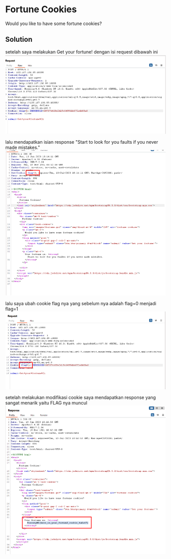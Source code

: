 # Fortune Cookies
Would you like to have some fortune cookies?

## Solution
setelah saya melakukan Get your fortune! dengan isi request dibawah ini
![Screenshot from 2023-06-14 01-02-23](https://raw.githubusercontent.com/ilmndwntr/ForestyHC-CTF-WRITEUP/main/Web%20Exploitation/Fortune%20Cookies/before.png)

lalu mendapatkan isian response "Start to look for you faults if you never made mistakes."
![Screenshot from 2023-06-14 01-02-23](https://raw.githubusercontent.com/ilmndwntr/ForestyHC-CTF-WRITEUP/main/Web%20Exploitation/Fortune%20Cookies/before%20response.png)

lalu saya ubah cookie flag nya yang sebelum nya adalah flag=0 menjadi flag=1
![Screenshot from 2023-06-14 01-02-23](https://raw.githubusercontent.com/ilmndwntr/ForestyHC-CTF-WRITEUP/main/Web%20Exploitation/Fortune%20Cookies/after%20request.png)

setelah melakukan modifikasi cookie saya mendapatkan response yang sangat menarik yaitu FLAG nya muncul
![Screenshot from 2023-06-14 01-02-23](https://raw.githubusercontent.com/ilmndwntr/ForestyHC-CTF-WRITEUP/main/Web%20Exploitation/Fortune%20Cookies/after%20response.png)
